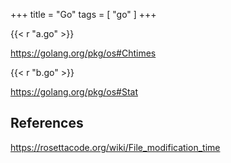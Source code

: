 +++
title = "Go"
tags = [ "go" ]
+++

{{< r "a.go" >}}

<https://golang.org/pkg/os#Chtimes>

{{< r "b.go" >}}

<https://golang.org/pkg/os#Stat>

## References

<https://rosettacode.org/wiki/File_modification_time>
